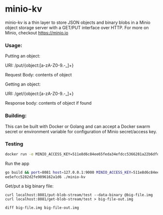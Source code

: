 # minio-kv

minio-kv is a thin layer to store JSON objects and binary blobs in a Minio object storage server with a GET/PUT interface over HTTP. For more on Minio, checkout https://minio.io

### Usage:

Putting an object:

URI: /put/{object:[a-zA-Z0-9.-_]+}

Request Body: contents of object

Getting an object:

URI: /get/{object:[a-zA-Z0-9.-_]+}

Response body: contents of object if found

### Building:

This can be built with Docker or Golang and can accept a Docker swarm secret or environment variable for configuration of Minio secret/access key.

### Testing

```sh
docker run -e MINIO_ACCESS_KEY=511e8d6c84ee65feda34efdcc5366281a22b6dfd -e MINIO_SECRET_KEY=d88b4816ac11f0ee5efcc5282d2fe9896162a1d6 --name minio -p 9000:9000 minio/minio server /tmp/
```

Run the app

```sh
go build && port=8081 host=127.0.0.1:9000 MINIO_ACCESS_KEY=511e8d6c84ee65feda34efdcc5366281a22b6dfd MINIO_SECRET_KEY=d88b4816ac11f0
ee5efcc5282d2fe9896162a1d6 ./minio-kv
```

Get/put a big binary file:

```
curl localhost:8081/put-blob-stream/test --data-binary @big-file.img
curl localhost:8081/get-blob-stream/test > big-file-out.img

diff big-file.img big-file-out.img
```
